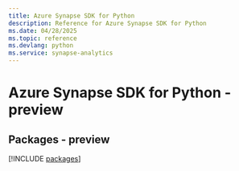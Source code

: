 ```yaml
---
title: Azure Synapse SDK for Python
description: Reference for Azure Synapse SDK for Python
ms.date: 04/28/2025
ms.topic: reference
ms.devlang: python
ms.service: synapse-analytics
---
```

# Azure Synapse SDK for Python - preview
## Packages - preview
[!INCLUDE [packages](synapse-index.md)]